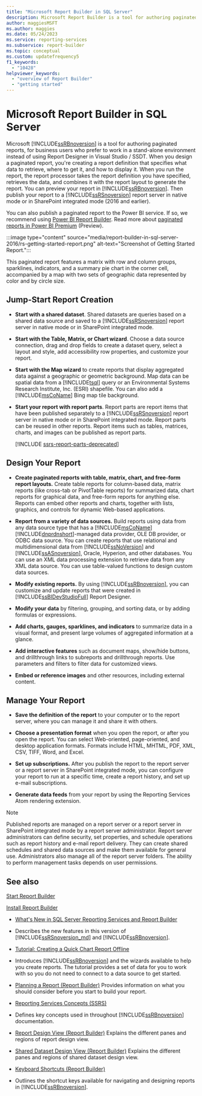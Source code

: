 ```yaml
---
title: "Microsoft Report Builder in SQL Server"
description: Microsoft Report Builder is a tool for authoring paginated reports for SQL Server Reporting Services and Power BI Report Server. To create a report, you specify data to retrieve, where to get it, and how to display it.
author: maggiesMSFT
ms.author: maggies
ms.date: 05/24/2023
ms.service: reporting-services
ms.subservice: report-builder
ms.topic: conceptual
ms.custom: updatefrequency5
f1_keywords:
  - "10428"
helpviewer_keywords:
  - "overview of Report Builder"
  - "getting started"
---
```

# Microsoft Report Builder in SQL Server

Microsoft [!INCLUDE[ssRBnoversion](../../includes/ssrbnoversion.md)] is a tool for authoring paginated reports, for business users who prefer to work in a stand-alone environment instead of using Report Designer in Visual Studio / SSDT.  When you design a paginated report, you're creating a report definition that specifies what data to retrieve, where to get it, and how to display it. When you run the report, the report processor takes the report definition you have specified, retrieves the data, and combines it with the report layout to generate the report. You can preview your report in [!INCLUDE[ssRBnoversion](../../includes/ssrbnoversion.md)]. Then publish your report to a [!INCLUDE[ssRSnoversion](../../includes/ssrsnoversion-md.md)] report server in native mode or in SharePoint integrated mode (2016 and earlier).

You can also publish a paginated report to the Power BI service. If so, we recommend using [Power BI Report Builder](/power-bi/paginated-reports/report-builder-power-bi). Read more about [paginated reports in Power BI Premium](/power-bi/paginated-reports-report-builder-power-bi) (Preview).

:::image type="content" source="media/report-builder-in-sql-server-2016/rs-getting-started-report.png" alt-text="Screenshot of Getting Started Report.":::

This paginated report features a matrix with row and column groups, sparklines, indicators, and a summary pie chart in the corner cell, accompanied by a map with two sets of geographic data represented by color and by circle size.

## <a id="JumpStartReptCreation"></a> Jump-Start Report Creation

- **Start with a shared dataset**. Shared datasets are queries based on a shared data source and saved to a [!INCLUDE[ssRSnoversion](../../includes/ssrsnoversion-md.md)] report server in native mode or  in SharePoint integrated mode.

- **Start with the Table, Matrix, or Chart wizard**. Choose a data source connection, drag and drop fields to create a dataset query, select a layout and style, add accessibility row properties, and customize your report.

- **Start with the Map wizard** to create reports that display aggregated data against a geographic or geometric background. Map data can be spatial data from a [!INCLUDE[tsql](../../includes/tsql-md.md)] query or an Environmental Systems Research Institute, Inc. (ESRI) shapefile. You can also add a [!INCLUDE[msCoName](../../includes/msconame-md.md)] Bing map tile background.

- **Start your report with report parts**. Report parts are report items that have been published separately to a [!INCLUDE[ssRSnoversion](../../includes/ssrsnoversion-md.md)] report server in native mode or  in SharePoint integrated mode. Report parts can be reused in other reports. Report items such as tables, matrices, charts, and images can be published as report parts.

    [!INCLUDE [ssrs-report-parts-deprecated](../../includes/ssrs-report-parts-deprecated.md)]

## <a id="DesignRept"></a> Design Your Report

- **Create paginated reports with table, matrix, chart, and free-form report layouts.** Create table reports for column-based data, matrix reports (like cross-tab or PivotTable reports) for summarized data, chart reports for graphical data, and free-form reports for anything else. Reports can embed other reports and charts, together with lists, graphics, and controls for dynamic Web-based applications.

- **Report from a variety of data sources.** Build reports using data from any data source type that has a [!INCLUDE[msCoName](../../includes/msconame-md.md)] [!INCLUDE[dnprdnshort](../../includes/dnprdnshort-md.md)]-managed data provider, OLE DB provider, or ODBC data source. You can create reports that use relational and multidimensional data from [!INCLUDE[ssNoVersion](../../includes/ssnoversion-md.md)] and [!INCLUDE[ssASnoversion](../../includes/ssasnoversion-md.md)], Oracle, Hyperion, and other databases. You can use an XML data processing extension to retrieve data from any XML data source. You can use table-valued functions to design custom data sources.

- **Modify existing reports.** By using [!INCLUDE[ssRBnoversion](../../includes/ssrbnoversion.md)], you can customize and update reports that were created in [!INCLUDE[ssBIDevStudioFull](../../includes/ssbidevstudiofull-md.md)] Report Designer.

- **Modify your data** by filtering, grouping, and sorting data, or by adding formulas or expressions.
- **Add charts, gauges, sparklines, and indicators** to summarize data in a visual format, and present large volumes of aggregated information at a glance.

- **Add interactive features** such as document maps, show/hide buttons, and drillthrough links to subreports and drillthrough reports. Use parameters and filters to filter data for customized views.

- **Embed or reference images** and other resources, including external content.

## <a id="ManageRpt"></a> Manage Your Report

- **Save the definition of the report** to your computer or to the report server, where you can manage it and share it with others.

- **Choose a presentation format** when you open the report, or after you open the report. You can select Web-oriented, page-oriented, and desktop application formats. Formats include HTML, MHTML, PDF, XML, CSV, TIFF, Word, and Excel.

- **Set up subscriptions.** After you publish the report to the report server or a report server in SharePoint integrated mode, you can configure your report to run at a specific time, create a report history, and set up e-mail subscriptions.

- **Generate data feeds** from your report by using the Reporting Services Atom rendering extension.

> [!NOTE]  
> Published reports are managed on a report server or a report server in SharePoint integrated mode by a report server administrator. Report server administrators can define security, set properties, and schedule operations such as report history and e-mail report delivery. They can create shared schedules and shared data sources and make them available for general use. Administrators also manage all of the report server folders. The ability to perform management tasks depends on user permissions.

## See also

  [Start Report Builder](../../reporting-services/report-builder/start-report-builder.md)

  [Install Report Builder](../../reporting-services/install-windows/install-report-builder.md)

- [What's New in SQL Server Reporting Services and Report Builder](~/reporting-services/what-s-new-in-sql-server-reporting-services-ssrs.md)
- Describes the new features in this version of [!INCLUDE[ssRSnoversion_md](../../includes/ssrsnoversion-md.md)] and [!INCLUDE[ssRBnoversion](../../includes/ssrbnoversion.md)].
- [Tutorial: Creating a Quick Chart Report Offline](../../reporting-services/report-builder/tutorial-create-a-quick-chart-report-offline-report-builder.md)
- Introduces [!INCLUDE[ssRBnoversion](../../includes/ssrbnoversion.md)] and the wizards available to help you create reports. The tutorial provides a set of data for you to work with so you do not need to connect to a data source to get started.

- [Planning a Report (Report Builder)](../../reporting-services/report-design/planning-a-report-report-builder.md)
Provides information on what you should consider before you start to build your report.

- [Reporting Services Concepts (SSRS)](../reporting-services-concepts-ssrs.md)
- Defines key concepts used in throughout [!INCLUDE[ssRBnoversion](../../includes/ssrbnoversion.md)] documentation.

- [Report Design View (Report Builder)](../../reporting-services/report-builder/report-design-view-report-builder.md)
Explains the different panes and regions of report design view.

- [Shared Dataset Design View (Report Builder)](../../reporting-services/report-builder/shared-dataset-design-view-report-builder.md)
Explains the different panes and regions of shared dataset design view.

- [Keyboard Shortcuts (Report Builder)](../../reporting-services/report-builder/keyboard-shortcuts-report-builder.md)
- Outlines the shortcut keys available for navigating and designing reports in [!INCLUDE[ssRBnoversion](../../includes/ssrbnoversion.md)].
